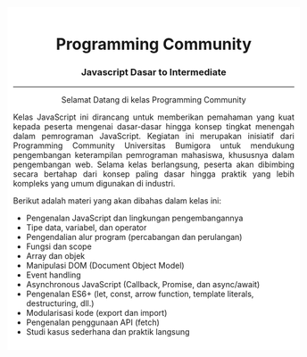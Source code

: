 <div style="background-color: white; width: 100%; padding: 10px">
  <b style="text-align: center"><h1>Programming Community</h1></b>
  <h3 style="text-align: center">Javascript Dasar to Intermediate</h3>
  <hr />
  <p style="text-align: center">
    Selamat Datang di kelas Programming Community
  </p>
  <p style="text-align: justify">
    Kelas JavaScript ini dirancang untuk memberikan pemahaman yang kuat kepada
    peserta mengenai dasar-dasar hingga konsep tingkat menengah dalam
    pemrograman JavaScript. Kegiatan ini merupakan inisiatif dari Programming
    Community Universitas Bumigora untuk mendukung pengembangan keterampilan
    pemrograman mahasiswa, khususnya dalam pengembangan web. Selama kelas
    berlangsung, peserta akan dibimbing secara bertahap dari konsep paling dasar
    hingga praktik yang lebih kompleks yang umum digunakan di industri.
  </p>

  <p style="text-align: justify">
    Berikut adalah materi yang akan dibahas dalam kelas ini:
  </p>

  <ul>
    <li>Pengenalan JavaScript dan lingkungan pengembangannya</li>
    <li>Tipe data, variabel, dan operator</li>
    <li>Pengendalian alur program (percabangan dan perulangan)</li>
    <li>Fungsi dan scope</li>
    <li>Array dan objek</li>
    <li>Manipulasi DOM (Document Object Model)</li>
    <li>Event handling</li>
    <li>Asynchronous JavaScript (Callback, Promise, dan async/await)</li>
    <li>
      Pengenalan ES6+ (let, const, arrow function, template literals,
      destructuring, dll.)
    </li>
    <li>Modularisasi kode (export dan import)</li>
    <li>Pengenalan penggunaan API (fetch)</li>
    <li>Studi kasus sederhana dan praktik langsung</li>
  </ul>
</div>
